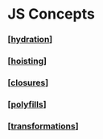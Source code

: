 # JS Concepts

### [[hydration]]

### [[hoisting]]

### [[closures]]

### [[polyfills]]

### [[transformations]]

[//begin]: # "Autogenerated link references for markdown compatibility"
[hydration]: hydration "Hydration"
[hoisting]: hoisting "Hoisting"
[closures]: closures "Closures"
[polyfills]: ../polyfills "Polyfills"
[transformations]: ../nodejs/webpackjs/transformations "Transformations"
[//end]: # "Autogenerated link references"
